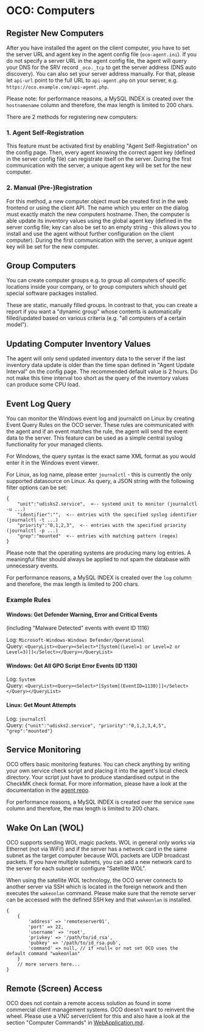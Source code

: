 # OCO: Computers

## Register New Computers
After you have installed the agent on the client computer, you have to set the server URL and agent key in the agent config file (`oco-agent.ini`). If you do not specify a server URL in the agent config file, the agent will query your DNS for the SRV record `_oco._tcp` to get the server address (DNS auto discovery). You can also set your server address manually. For that, please let `api-url` point to the full URL to `api-agent.php` on your server, e.g. `https://oco.example.com/api-agent.php`.

Please note: for performance reasons, a MySQL INDEX is created over the `hostnamename` column and therefore, the max length is limited to 200 chars.

There are 2 methods for registering new computers:

### 1. Agent Self-Registration
This feature must be activated first by enabling "Agent Self-Registration" on the config page. Then, every agent knowing the correct agent key (defined in the server config file) can registrate itself on the server. During the first communication with the server, a unique agent key will be set for the new computer.

### 2. Manual (Pre-)Registration
For this method, a new computer object must be created first in the web frontend or using the client API. The name which you enter on the dialog must exactly match the new computers hostname. Then, the computer is able update its inventory values using the global agent key (defined in the server config file; key can also be set to an empty string - this allows you to install and use the agent without further configuration on the client computer). During the first communication with the server, a unique agent key will be set for the new computer.

## Group Computers
You can create computer groups e.g. to group all computers of specific locations inside your company, or to group computers which should get special software packages installed.

These are static, manually filled groups. In contrast to that, you can create a report if you want a "dynamic group" whose contents is automatically filled/updated based on various criteria (e.g. "all computers of a certain model").

## Updating Computer Inventory Values
The agent will only send updated inventory data to the server if the last inventory data update is older than the time span defined in "Agent Update Interval" on the config page. The recommended default value is 2 hours. Do not make this time interval too short as the query of the inventory values can produce some CPU load.

## Event Log Query
You can monitor the Windows event log and journalctl on Linux by creating Event Query Rules on the OCO server. These rules are communicated with the agent and if an event matches the rule, the agent will send the event data to the server. This feature can be used as a simple central syslog functionality for your managed clients.

For Windows, the query syntax is the exact same XML format as you would enter it in the Windows event viewer.

For Linux, as log name, please enter `journalctl` - this is currently the only supported datasource on Linux. As query, a JSON string with the following filter options can be set:
```
{
    "unit":"udisks2.service",  <-- systemd unit to monitor (journalctl -u ...)
    "identifier":"",  <-- entries with the specified syslog identifier (journalctl -t ...)
    "priority":"0,1,2,3",  <-- entries with the specified priority (journalctl -p ...)
    "grep":"mounted"  <-- entries with matching pattern (regex)
}
```

Please note that the operating systems are producing many log entries. A meaningful filter should always be applied to not spam the database with unnecessary events.

For performance reasons, a MySQL INDEX is created over the `log` column and therefore, the max length is limited to 200 chars.

### Example Rules
#### Windows: Get Defender Warning, Error and Critical Events
(including "Malware Detected" events with event ID 1116)

Log: `Microsoft-Windows-Windows Defender/Operational`  
Query: `<QueryList><Query><Select>*[System[(Level=1 or Level=2 or Level=3)]]</Select></Query></QueryList>`

#### Windows: Get All GPO Script Error Events (ID 1130)
Log: `System`  
Query: `<QueryList><Query><Select>*[System[(EventID=1130)]]</Select></Query></QueryList>`

#### Linux: Get Mount Attempts
Log: `journalctl`  
Query: `{"unit":"udisks2.service", "priority":"0,1,2,3,4,5", "grep":"mounted"}`

## Service Monitoring
OCO offers basic monitoring features. You can check anything by writing your own service check script and placing it into the agent's local check directory. Your script just have to produce standardised output in the CheckMK check format. For more information, please have a look at the documentation in the [agent repo](https://github.com/schorschii/oco-agent).

For performance reasons, a MySQL INDEX is created over the service `name` column and therefore, the max length is limited to 200 chars.

## Wake On Lan (WOL)
OCO supports sending WOL magic packets. WOL in general only works via Ethernet (not via WiFi!) and if the server has a network card in the same subnet as the target computer because WOL packets are UDP broadcast packets. If you have multiple subnets, you can add a new network card to the server for each subnet or configure "Satellite WOL".

When using the satellite WOL technology, the OCO server connects to another server via SSH which is located in the foreign network and then executes the `wakeonlan` command. Please make sure that the remote server can be accessed with the defined SSH key and that `wakeonlan` is installed.

```
{
    {
        'address' => 'remoteserver01',
        'port' => 22,
        'username' => 'root',
        'privkey' => '/path/to/id_rsa',
        'pubkey' => '/path/to/id_rsa.pub',
        'command' => null, // if »null« or not set OCO uses the default command "wakeonlan"
    }
	// more servers here...
}
```

## Remote (Screen) Access
OCO does not contain a remote access solution as found in some commercial client management systems. OCO doesn't want to reinvent the wheel. Please use a VNC server/client for this and also have a look at the section "Computer Commands" in [WebApplication.md](WebApplication.md).
